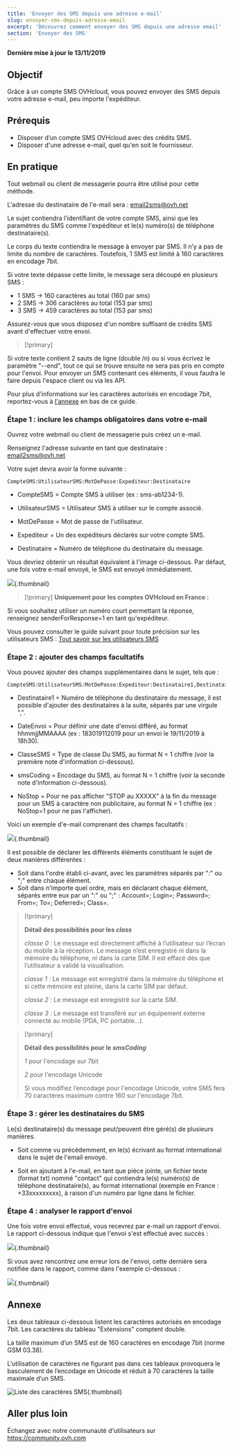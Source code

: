 ```yaml
---
title: 'Envoyer des SMS depuis une adresse e-mail'
slug: envoyer-sms-depuis-adresse-email
excerpt: 'Découvrez comment envoyer des SMS depuis une adresse email'
section: 'Envoyer des SMS'
---
```


**Dernière mise à jour le 13/11/2019**

## Objectif

Grâce à un compte SMS OVHcloud, vous pouvez envoyer des SMS depuis votre adresse e-mail, peu importe l'expéditeur.

## Prérequis

- Disposer d’un compte SMS OVHcloud avec des crédits SMS.
- Disposer d'une adresse e-mail, quel qu'en soit le fournisseur.


## En pratique

Tout webmail ou client de messagerie pourra être utilisé pour cette méthode.

L'adresse du destinataire de l'e-mail sera : email2sms@ovh.net

Le sujet contiendra l'identifiant de votre compte SMS, ainsi que les paramètres du SMS comme l'expéditeur et le(s) numéro(s) de téléphone destinataire(s).

Le corps du texte contiendra le message à envoyer par SMS. Il n’y a pas de limite du nombre de caractères. Toutefois, 1 SMS est limité à 160 caractères en encodage 7bit.

Si votre texte dépasse cette limite, le message sera découpé en plusieurs SMS :

- 1 SMS -> 160 caractères au total (160 par sms)
- 2 SMS -> 306 caractères au total (153 par sms)
- 3 SMS -> 459 caractères au total (153 par sms)

Assurez-vous que vous disposez d'un nombre suffisant de crédits SMS avant d'effectuer votre envoi.

> [!primary]
>
Si votre texte contient 2 sauts de ligne (double /n) ou si vous écrivez le paramètre "--end", tout ce qui se trouve ensuite ne sera pas pris en compte pour l'envoi.
Pour envoyer un SMS contenant ces éléments, il vous faudra le faire depuis l'espace client ou via les API.
>

Pour plus d'informations sur les caractères autorisés en encodage 7bit, reportez-vous à [l'annexe](https://docs.ovh.com/fr/sms/envoyer-sms-depuis-adresse-email/#annexe_1) en bas de ce guide.

### Étape 1 : inclure les champs obligatoires dans votre e-mail

Ouvrez votre webmail ou client de messagerie puis créez un e-mail. 

Renseignez l'adresse suivante en tant que destinataire : email2sms@ovh.net

Votre sujet devra avoir la forme suivante : 


```
CompteSMS:UtilisateurSMS:MotDePasse:Expediteur:Destinataire
```



- CompteSMS = Compte SMS à utiliser (ex : sms-ab1234-1).

- UtilisateurSMS = Utilisateur SMS à utiliser sur le compte associé.

- MotDePasse = Mot de passe de l'utilisateur.

- Expediteur = Un des expéditeurs déclarés sur votre compte SMS.

- Destinataire = Numéro de téléphone du destinataire du message.

Vous devriez obtenir un résultat équivalent à l'image ci-dessous. Par défaut, une fois votre e-mail envoyé, le SMS est envoyé immédiatement.


![](images/send-sms-through-email1.png){.thumbnail}

> [!primary]
>**Uniquement pour les comptes OVHcloud en France :**
>
Si vous souhaitez utiliser un numéro court permettant la réponse, renseignez senderForResponse=1 en tant qu'expéditeur.
>

Vous pouvez consulter le guide suivant pour toute précision sur les utilisateurs SMS : [Tout savoir sur les utilisateurs SMS](https://docs.ovh.com/fr/sms/tout_savoir_sur_les_utilisateurs_sms/)


### Étape 2 : ajouter des champs facultatifs

Vous pouvez ajouter des champs supplémentaires dans le sujet, tels que :


```
CompteSMS:UtilisateurSMS:MotDePasse:Expediteur:Destinataire1,Destinataire2:DateEnvoi:ClasseSMS:smsCoding:NoStop
```



- Destinataire1 = Numéro de téléphone du destinataire du message, il est possible d'ajouter des destinataires à la suite, séparés par une virgule ",".

- DateEnvoi = Pour définir une date d'envoi différé, au format hhmmjjMMAAAA (ex : 183019112019 pour un envoi le 19/11/2019 à 18h30). 

- ClasseSMS = Type de classe Du SMS, au format N = 1 chiffre (voir la première note d'information ci-dessous).

- smsCoding = Encodage du SMS, au format N = 1 chiffre (voir la seconde note d'information ci-dessous).

- NoStop = Pour ne pas afficher "STOP au XXXXX" à la fin du message pour un SMS à caractère non publicitaire, au format N = 1 chiffre (ex : NoStop=1 pour ne pas l'afficher).

Voici un exemple d'e-mail comprenant des champs facultatifs :

![](images/send-sms-through-email3.png){.thumbnail}

Il est possible de déclarer les différents éléments constituant le sujet de deux manières différentes :

- Soit dans l'ordre établi ci-avant, avec les paramètres séparés par ":" ou ";" entre chaque élément.
- Soit dans n'importe quel ordre, mais en déclarant chaque élément, séparés entre eux par un ":" ou ";" : Account=; Login=; Password=; From=; To=; Deferred=; Class=.

> [!primary]
>
> **Détail des possibilités pour les *class***
> 
> *classe 0 :* Le message est directement affiché à l’utilisateur sur l’écran du mobile à la réception. Le message n’est enregistré ni dans la mémoire du téléphone, ni dans la carte SIM. Il est effacé dès que l’utilisateur a validé la visualisation.
> 
> *classe 1 :* Le message est enregistré dans la mémoire du téléphone et si cette mémoire est pleine, dans la carte SIM par défaut.
> 
> *classe 2 :* Le message est enregistré sur la carte SIM.
> 
> *classe 3 :* Le message est transféré sur un équipement externe connecté au mobile (PDA, PC portable…).
>

> [!primary]
>
> **Détail des possibilités pour le *smsCoding***
> 
> *1* pour l'encodage sur 7bit
> 
> *2* pour l'encodage Unicode
> 
>Si vous modifiez l’encodage pour l'encodage Unicode, votre SMS fera 70 caractères maximum contre 160 sur l'encodage 7bit.
>

### Étape 3 : gérer les destinataires du SMS

Le(s) destinataire(s) du message peut/peuvent être géré(s) de plusieurs manières.


- Soit comme vu précédemment, en le(s) écrivant au format international dans le sujet de l'email envoyé.

- Soit en ajoutant à l'e-mail, en tant que pièce jointe, un fichier texte (format txt) nommé "contact" qui contiendra le(s) numéro(s) de téléphone destinataire(s), au format international (exemple en France : +33xxxxxxxxx), à raison d'un numéro par ligne dans le fichier.



### Étape 4 : analyser le rapport d'envoi

Une fois votre envoi effectué, vous recevrez par e-mail un rapport d'envoi. Le rapport ci-dessous indique que l'envoi s'est effectué avec succès :

![](images/send-sms-through-email4.png){.thumbnail}

Si vous avez rencontrez une erreur lors de l'envoi, cette dernière sera notifiée dans le rapport, comme dans l'exemple ci-dessous :

![](images/send-sms-through-email5.png){.thumbnail}

## Annexe

Les deux tableaux ci-dessous listent les caractères autorisés en encodage 7bit. Les caractères du tableau "Extensions" comptent double. 

La taille maximum d’un SMS est de 160 caractères en encodage 7bit (norme GSM 03.38).

L’utilisation de caractères ne figurant pas dans ces tableaux provoquera le basculement de l’encodage en Unicode et réduit à 70 caractères la taille maximale d’un SMS.

![Liste des caractères SMS](images/smsauthorizedcharacters.png){.thumbnail}

## Aller plus loin

Échangez avec notre communauté d'utilisateurs sur <https://community.ovh.com>
